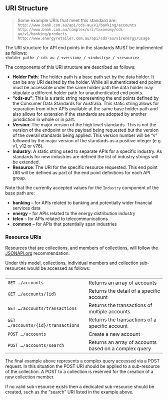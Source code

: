 ## URI Structure

>Some example URIs that meet this standard are:  
`http://www.bank.com.au/api/cds-au/v1/banking/accounts`  
`http://www.bank.com.au/complex/uri/taxonomy/cds-au/v1/banking/products`  
`http://www.energyretailer.com.au/api/cds-au/v1/energy/usage`

The URI structure for API end points in the standards MUST be implemented as follows:  
`<holder path> / cds-au / <version> / <industry> / <resource>`

The components of this URI structure are described as follows:

* **Holder Path**: The holder path is a base path set by the data holder. It can be any URI desired by the holder. While all authenticated end points must be accessible under the same holder path the data holder may stipulate a different holder path for unauthenticated end points.
* **“cds-au”**: This is a static string representing the end points defined by the Consumer Data Standards for Australia. This static string allows for separation from other APIs available at the same base holder path and also allows for extension if the standards are adopted by another jurisdiction in whole or in part.
* **Version**: The major version of the high level standards. This is not the version of the endpoint or the payload being requested but the version of the overall standards being applied. This version number will be “v” followed by the major version of the standards as a positive integer (e.g. v1, v12 or v76).
* **Industry**: A static string used to separate APIs for a specific industry. As standards for new industries are defined the list of industry strings will be extended.
* **Resource**: The URI for the specific resource requested. This end point URI will be defined as part of the end point definitions for each API group.

Note that the currently accepted values for the `Industry` component of the base path are:

* **banking** – for APIs related to banking and potentially wider financial services data
* **energy** – for APIs related to the energy distribution industry
* **telco** – for APIs related to telecommunications
* **common** – for APIs that potentially span industries

### Resource URIs

Resources that are collections, and members of collections, will follow the [JSONAPI.org](http://jsonapi.org) recommendation.

Under this model, collections, individual members and collection sub-resources would be accessed as follows:

[]() | []()
-|-
`GET …/accounts` | Returns an array of accounts
`GET …/accounts/{id}` | Returns the detail of a specific account
`GET …/accounts/transactions` | Returns the transactions of multiple accounts
`GET …/accounts/{id}/transactions` | Returns the transactions of a specific account
`POST …/accounts` | Create a new account
`POST …/accounts/search` | Returns an array of accounts based on a complex query

The final example above represents a complex query accessed via a POST request.  In this situation the POST URI should be applied to a sub-resource of the collection.  A POST to a collection is reserved for the creation of a new collection member.

If no valid sub-resource exists then a dedicated sub-resource should be created, such as the “search” URI listed in the example above.
